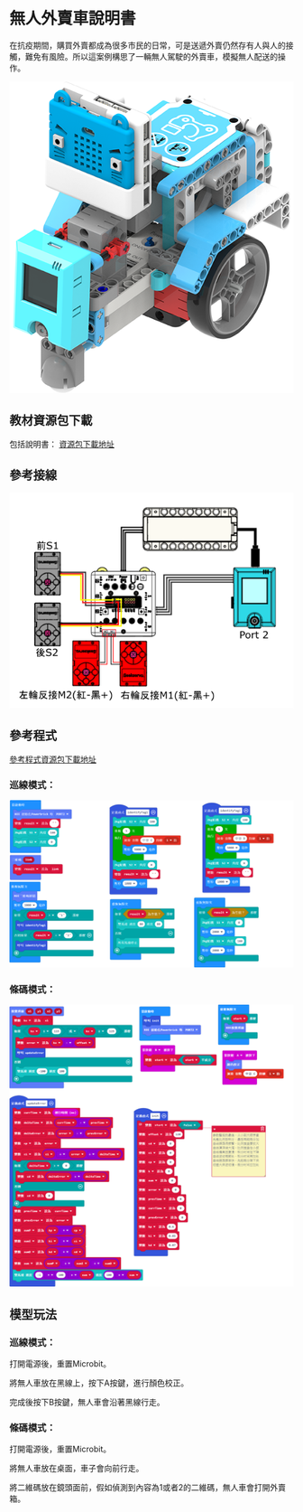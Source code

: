 # 無人外賣車說明書

在抗疫期間，購買外賣都成為很多市民的日常，可是送遞外賣仍然存有人與人的接觸，難免有風險。所以這案例構思了一輛無人駕駛的外賣車，模擬無人配送的操作。

![](../../images/car.png)

## 教材資源包下載

包括說明書： [資源包下載地址]()

## 參考接線

![](./images/carcon.png)

## 參考程式

[參考程式資源包下載地址]()

### 巡線模式：

![](./images/qrcarcode.png)

### 條碼模式：

![](./images/linecarcode.png)

## 模型玩法

### 巡線模式：

打開電源後，重置Microbit。

將無人車放在黑線上，按下A按鍵，進行顏色校正。

完成後按下B按鍵，無人車會沿著黑線行走。

### 條碼模式：

打開電源後，重置Microbit。

將無人車放在桌面，車子會向前行走。

將二維碼放在鏡頭面前，假如偵測到內容為1或者2的二維碼，無人車會打開外賣箱。




